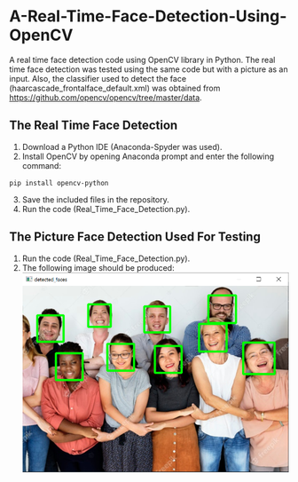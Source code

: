 # A-Real-Time-Face-Detection-Using-OpenCV
A real time face detection code using OpenCV library in Python. The real time face detection was tested using the same code but with a picture as an input. Also, the classifier used to detect the face (haarcascade_frontalface_default.xml) was obtained from https://github.com/opencv/opencv/tree/master/data. 

## The Real Time Face Detection
  1. Download a Python IDE (Anaconda-Spyder was used).
  2. Install OpenCV by opening Anaconda prompt and enter the following command:
  ```
  pip install opencv-python
  ```
  3. Save the included files in the repository.
  4. Run the code (Real_Time_Face_Detection.py).

## The Picture Face Detection Used For Testing
  1. Run the code (Real_Time_Face_Detection.py).
  2. The following image should be produced:
  ![](output.PNG)


